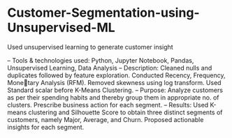# Customer-Segmentation-using-Unsupervised-ML
Used unsupervised learning to generate customer insight

– Tools & technologies used: Python, Jupyter Notebook, Pandas, Unsupervised Learning, Data Analysis
– Description: Cleaned nulls and duplicates followed by feature exploration. Conducted Recency, Frequency, Monetary Analysis (RFM). Removed skewness using log transform. Used Standard scalar before K-Means Clustering.
– Purpose: Analyze customers as per their spending habits and thereby group them in appropriate no. of clusters.
Prescribe business action for each segment.
– Results: Used K-means clustering and Silhouette Score to obtain three distinct segments of customers, namely
Major, Average, and Churn. Proposed actionable insights for each segment.
